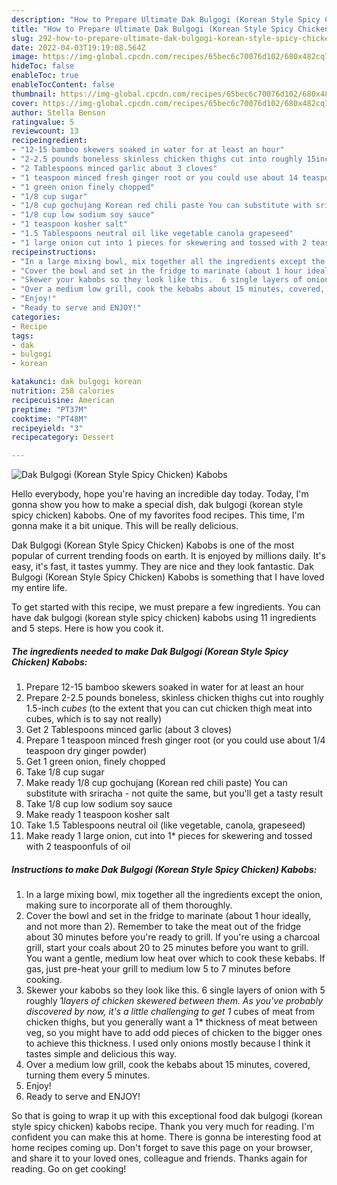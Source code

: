 ```yaml
---
description: "How to Prepare Ultimate Dak Bulgogi (Korean Style Spicy Chicken) Kabobs"
title: "How to Prepare Ultimate Dak Bulgogi (Korean Style Spicy Chicken) Kabobs"
slug: 292-how-to-prepare-ultimate-dak-bulgogi-korean-style-spicy-chicken-kabobs
date: 2022-04-03T19:19:08.564Z
image: https://img-global.cpcdn.com/recipes/65bec6c70076d102/680x482cq70/dak-bulgogi-korean-style-spicy-chicken-kabobs-recipe-main-photo.jpg
hideToc: false
enableToc: true
enableTocContent: false
thumbnail: https://img-global.cpcdn.com/recipes/65bec6c70076d102/680x482cq70/dak-bulgogi-korean-style-spicy-chicken-kabobs-recipe-main-photo.jpg
cover: https://img-global.cpcdn.com/recipes/65bec6c70076d102/680x482cq70/dak-bulgogi-korean-style-spicy-chicken-kabobs-recipe-main-photo.jpg
author: Stella Benson
ratingvalue: 5
reviewcount: 13
recipeingredient:
- "12-15 bamboo skewers soaked in water for at least an hour"
- "2-2.5 pounds boneless skinless chicken thighs cut into roughly 15inch cubes to the extent that you can cut chicken thigh meat into cubes which is to say not really"
- "2 Tablespoons minced garlic about 3 cloves"
- "1 teaspoon minced fresh ginger root or you could use about 14 teaspoon dry ginger powder"
- "1 green onion finely chopped"
- "1/8 cup sugar"
- "1/8 cup gochujang Korean red chili paste You can substitute with sriracha  not quite the same but youll get a tasty result"
- "1/8 cup low sodium soy sauce"
- "1 teaspoon kosher salt"
- "1.5 Tablespoons neutral oil like vegetable canola grapeseed"
- "1 large onion cut into 1 pieces for skewering and tossed with 2 teaspoonfuls of oil"
recipeinstructions:
- "In a large mixing bowl, mix together all the ingredients except the onion, making sure to incorporate all of them thoroughly."
- "Cover the bowl and set in the fridge to marinate (about 1 hour ideally, and not more than 2). Remember to take the meat out of the fridge about 30 minutes before you&#39;re ready to grill.  If you&#39;re using a charcoal grill, start your coals about 20 to 25 minutes before you want to grill. You want a gentle, medium low heat over which to cook these kebabs.  If gas, just pre-heat your grill to medium low 5 to 7 minutes before cooking."
- "Skewer your kabobs so they look like this.  6 single layers of onion with 5 roughly 1*layers of chicken skewered between them. As you&#39;ve probably discovered by now, it&#39;s a little challenging to get 1* cubes of meat from chicken thighs, but you generally want a 1* thickness of meat between veg, so you might have to add odd pieces of chicken to the bigger ones to achieve this thickness.  I used only onions mostly because I think it tastes simple and delicious this way."
- "Over a medium low grill, cook the kebabs about 15 minutes, covered, turning them every 5 minutes."
- "Enjoy!"
- "Ready to serve and ENJOY!"
categories:
- Recipe
tags:
- dak
- bulgogi
- korean

katakunci: dak bulgogi korean 
nutrition: 258 calories
recipecuisine: American
preptime: "PT37M"
cooktime: "PT48M"
recipeyield: "3"
recipecategory: Dessert

---
```



![Dak Bulgogi (Korean Style Spicy Chicken) Kabobs](https://img-global.cpcdn.com/recipes/65bec6c70076d102/680x482cq70/dak-bulgogi-korean-style-spicy-chicken-kabobs-recipe-main-photo.jpg)

Hello everybody, hope you're having an incredible day today. Today, I'm gonna show you how to make a special dish, dak bulgogi (korean style spicy chicken) kabobs. One of my favorites food recipes. This time, I'm gonna make it a bit unique. This will be really delicious.

Dak Bulgogi (Korean Style Spicy Chicken) Kabobs is one of the most popular of current trending foods on earth. It is enjoyed by millions daily. It's easy, it's fast, it tastes yummy. They are nice and they look fantastic. Dak Bulgogi (Korean Style Spicy Chicken) Kabobs is something that I have loved my entire life.




To get started with this recipe, we must prepare a few ingredients. You can have dak bulgogi (korean style spicy chicken) kabobs using 11 ingredients and 5 steps. Here is how you cook it.

<!--inarticleads1-->

##### The ingredients needed to make Dak Bulgogi (Korean Style Spicy Chicken) Kabobs:

1. Prepare 12-15 bamboo skewers soaked in water for at least an hour
1. Prepare 2-2.5 pounds boneless, skinless chicken thighs cut into roughly 1.5-inch *cubes* (to the extent that you can cut chicken thigh meat into cubes, which is to say not really)
1. Get 2 Tablespoons minced garlic (about 3 cloves)
1. Prepare 1 teaspoon minced fresh ginger root (or you could use about 1/4 teaspoon dry ginger powder)
1. Get 1 green onion, finely chopped
1. Take 1/8 cup sugar
1. Make ready 1/8 cup gochujang (Korean red chili paste) You can substitute with sriracha - not quite the same, but you&#39;ll get a tasty result
1. Take 1/8 cup low sodium soy sauce
1. Make ready 1 teaspoon kosher salt
1. Take 1.5 Tablespoons neutral oil (like vegetable, canola, grapeseed)
1. Make ready 1 large onion, cut into 1* pieces for skewering and tossed with 2 teaspoonfuls of oil




<!--inarticleads2-->

##### Instructions to make Dak Bulgogi (Korean Style Spicy Chicken) Kabobs:

1. In a large mixing bowl, mix together all the ingredients except the onion, making sure to incorporate all of them thoroughly.
1. Cover the bowl and set in the fridge to marinate (about 1 hour ideally, and not more than 2). Remember to take the meat out of the fridge about 30 minutes before you&#39;re ready to grill.  If you&#39;re using a charcoal grill, start your coals about 20 to 25 minutes before you want to grill. You want a gentle, medium low heat over which to cook these kebabs.  If gas, just pre-heat your grill to medium low 5 to 7 minutes before cooking.
1. Skewer your kabobs so they look like this.  6 single layers of onion with 5 roughly 1*layers of chicken skewered between them. As you&#39;ve probably discovered by now, it&#39;s a little challenging to get 1* cubes of meat from chicken thighs, but you generally want a 1* thickness of meat between veg, so you might have to add odd pieces of chicken to the bigger ones to achieve this thickness.  I used only onions mostly because I think it tastes simple and delicious this way.
1. Over a medium low grill, cook the kebabs about 15 minutes, covered, turning them every 5 minutes.
1. Enjoy!
1. Ready to serve and ENJOY!



So that is going to wrap it up with this exceptional food dak bulgogi (korean style spicy chicken) kabobs recipe. Thank you very much for reading. I'm confident you can make this at home. There is gonna be interesting food at home recipes coming up. Don't forget to save this page on your browser, and share it to your loved ones, colleague and friends. Thanks again for reading. Go on get cooking!
